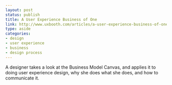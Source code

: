 ```yaml
---
layout: post
status: publish
title: A User Experience Business of One
link: http://www.uxbooth.com/articles/a-user-experience-business-of-one/
type: aside
categories:
- design
- user experience
- business
- design process
---
```

A designer takes a look at the Business Model Canvas, and applies it to doing user experience design, why she does what she does, and how to communicate it.
